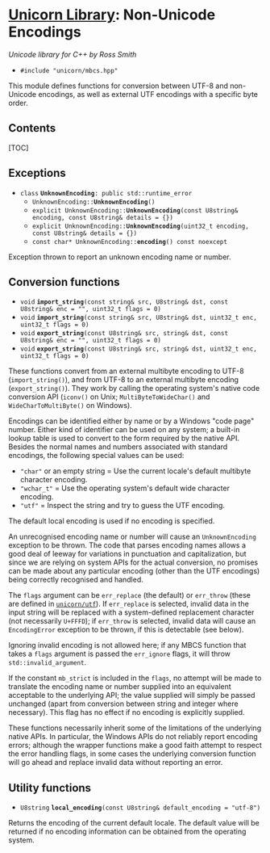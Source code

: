 # [Unicorn Library](index.html): Non-Unicode Encodings #

_Unicode library for C++ by Ross Smith_

* `#include "unicorn/mbcs.hpp"`

This module defines functions for conversion between UTF-8 and non-Unicode
encodings, as well as external UTF encodings with a specific byte order.

## Contents ##

[TOC]

## Exceptions ##

* `class` **`UnknownEncoding`**`: public std::runtime_error`
    * `UnknownEncoding::`**`UnknownEncoding`**`()`
    * `explicit UnknownEncoding::`**`UnknownEncoding`**`(const U8string& encoding, const U8string& details = {})`
    * `explicit UnknownEncoding::`**`UnknownEncoding`**`(uint32_t encoding, const U8string& details = {})`
    * `const char* UnknownEncoding::`**`encoding`**`() const noexcept`

Exception thrown to report an unknown encoding name or number.

## Conversion functions ##

* `void` **`import_string`**`(const string& src, U8string& dst, const U8string& enc = "", uint32_t flags = 0)`
* `void` **`import_string`**`(const string& src, U8string& dst, uint32_t enc, uint32_t flags = 0)`
* `void` **`export_string`**`(const U8string& src, string& dst, const U8string& enc = "", uint32_t flags = 0)`
* `void` **`export_string`**`(const U8string& src, string& dst, uint32_t enc, uint32_t flags = 0)`

These functions convert from an external multibyte encoding to UTF-8
(`import_string()`), and from UTF-8 to an external multibyte encoding
(`export_string()`). They work by calling the operating system's native code
conversion API (`iconv()` on Unix; `MultiByteToWideChar()` and
`WideCharToMultiByte()` on Windows).

Encodings can be identified either by name or by a Windows "code page" number.
Either kind of identifier can be used on any system; a built-in lookup table
is used to convert to the form required by the native API. Besides the normal
names and numbers associated with standard encodings, the following special
values can be used:

* `"char"` or an empty string = Use the current locale's default multibyte character encoding.
* `"wchar_t"` = Use the operating system's default wide character encoding.
* `"utf"` = Inspect the string and try to guess the UTF encoding.

The default local encoding is used if no encoding is specified.

An unrecognised encoding name or number will cause an `UnknownEncoding`
exception to be thrown. The code that parses encoding names allows a good deal
of leeway for variations in punctuation and capitalization, but since we are
relying on system APIs for the actual conversion, no promises can be made
about any particular encoding (other than the UTF encodings) being correctly
recognised and handled.

The `flags` argument can be `err_replace` (the default) or `err_throw` (these
are defined in [`unicorn/utf`](utf.html)). If `err_replace` is selected,
invalid data in the input string will be replaced with a system-defined
replacement character (not necessarily `U+FFFD`); if `err_throw` is selected,
invalid data will cause an `EncodingError` exception to be thrown, if this is
detectable (see below).

Ignoring invalid encoding is not allowed here; if any MBCS function that takes
a `flags` argument is passed the `err_ignore` flags, it will throw
`std::invalid_argument`.

If the constant `mb_strict` is included in the `flags`, no attempt will be
made to translate the encoding name or number supplied into an equivalent
acceptable to the underlying API; the value supplied will simply be passed
unchanged (apart from conversion between string and integer where necessary).
This flag has no effect if no encoding is explicitly supplied.

These functions necessarily inherit some of the limitations of the underlying
native APIs. In particular, the Windows APIs do not reliably report encoding
errors; although the wrapper functions make a good faith attempt to respect
the error handling flags, in some cases the underlying conversion function
will go ahead and replace invalid data without reporting an error.

## Utility functions ##

* `U8string` **`local_encoding`**`(const U8string& default_encoding = "utf-8")`

Returns the encoding of the current default locale. The default value will be
returned if no encoding information can be obtained from the operating system.
